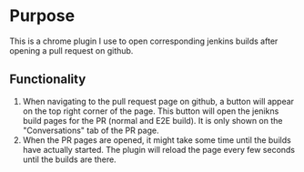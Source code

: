 # Purpose

This is a chrome plugin I use to open corresponding jenkins builds after opening a pull request on github.

## Functionality

1. When navigating to the pull request page on github, a button will appear on the top right corner of the page. This button will open the jenikns build pages for the PR (normal and E2E build). It is only shown on the "Conversations" tab of the PR page.
2. When the PR pages are opened, it might take some time until the builds have actually started. The plugin will reload the page every few seconds until the builds are there.
